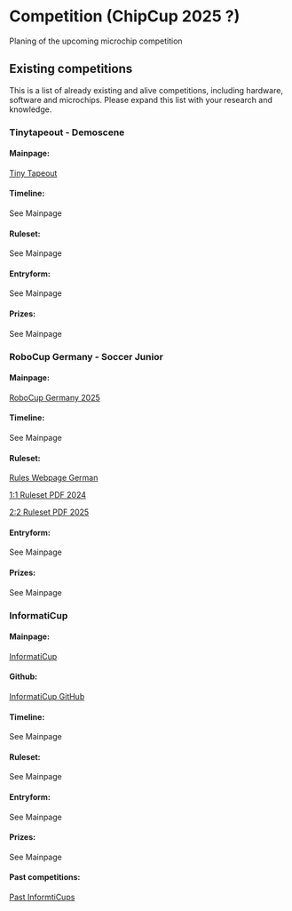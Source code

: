# Competition (ChipCup 2025 ?)
Planing of the upcoming microchip competition 

## Existing competitions
This is a list of already existing and alive competitions, including hardware, software and microchips.
Please expand this list with your research and knowledge.

### Tinytapeout - Demoscene
#### Mainpage:
[Tiny Tapeout](https://tinytapeout.com/competitions/demoscene/)

#### Timeline:
See Mainpage

#### Ruleset:
See Mainpage

#### Entryform:
See Mainpage

#### Prizes:
See Mainpage

### RoboCup Germany - Soccer Junior
#### Mainpage:
[RoboCup Germany 2025](https://robocup.de/)

#### Timeline:
See Mainpage

#### Ruleset:
[Rules Webpage German](https://junior.robocup.de/soccer/)

[1:1 Ruleset PDF 2024](https://robocup-junior.github.io/soccer-rules-entry/master/rules.pdf)

[2:2 Ruleset PDF 2025](https://robocup-junior.github.io/soccer-rules/2025-soccer-draft-rules/rules.pdf)

#### Entryform:
See Mainpage

#### Prizes:
See Mainpage

### InformatiCup

#### Mainpage:
[InformatiCup](https://informaticup.gi.de/)

#### Github:
[InformatiCup GitHub](https://github.com/informatiCup)

#### Timeline:
See Mainpage

#### Ruleset:
See Mainpage

#### Entryform:
See Mainpage

#### Prizes:
See Mainpage

#### Past competitions:
[Past InformtiCups](https://informaticup.gi.de/wettbewerb/aufgaben-loesungen)

